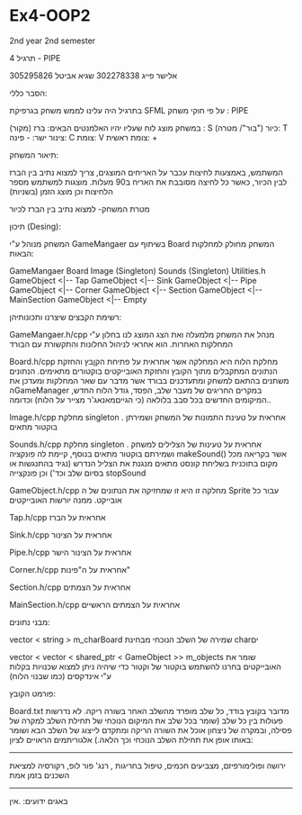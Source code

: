 # Ex4-OOP2
2nd year 2nd semester

תרגיל 4 - PIPE

אלישר פייג 302278338 
שגיא אביטל 305295826

הסבר כללי:

בתרגיל היה עלינו לממש משחק בגרפיקת SFML על פי חוקי משחק : PIPE
 
 במשחק מוצג לוח שעליו יהיו האלמנטים הבאים:
ברז (מקור) : S 
כיור ("בור"/ מטרה): T
צינור ישר: -
פינה: C
צומת: V
צומת ראשית: +

תיאור המשחק:

המשתמש, באמצעות לחיצות עכבר על האריחים המוצגים, צריך למצוא נתיב בין הברז לבין 
הכיור, כאשר כל לחיצה מסובבת את האריח ב90 מעלות.
מוצגות למשתמש מספר הלחיצות וכן מוצג הזמן (בשניות)

מטרת המשחק-
למצוא נתיב בין הברז לכיור

 תיכון (Desing):

המשחק מנוהל ע"י GameMangaer בשיתוף עם Board
המשחק מחולק למחלקות הבאות:

GameMangaer
Board
Image (Singleton)
Sounds (Singleton)
Utilities.h
GameObject <|-- Tap
GameObject <|-- Sink
GameObject <|-- Pipe
GameObject <|-- Corner
GameObject <|-- Section
GameObject <|-- MainSection
GameObject <|-- Empty

רשימת הקבצים שיצרנו ותכונותיהן:

GameMangaer.h/cpp
מנהל את המשחק מלמעלה ואת הצג המוצג לנו בחלון ע"י המחלקות האחרות. הוא אחראי לניהול
החלונות והתקשורת עם הבורד

Board.h/cpp 
מחלקת הלוח היא המחלקה אשר אחראית על פתיחת הקןבץ והחזקת הנתונים המתקבלים
מתוך הקובץ והחזקת האובייקטים בוקטורים מתאימים. הנתונים משתנים בהתאם למשחק
ומתעדכנים בבורד אשר מדבר עם שאר המחלקות ומעדכן את הGameManager במקרים
החריגים של מעבר שלב, הפסד, גודל הלוח החדש, המיקומים החדשים בכל סבב בלולאה (כי 
הגייםמאנאג'ר מצייר על הלוח) וכדומה..  

Image.h/cpp
מחלקת singleton .
אחראית על טעינת התמונות של המשחק ושמירתן בוקטור מתאים

Sounds.h/cpp
מחלקת singleton .
אחראית על טעינות של הצלילים למשחק ושמירתם בוקטור מתאים
בנוסף, קיימת לה פונקציה makeSound() אשר בקריאה מכל מקום בתוכנית
בשליחת קונסט מתאים מנגנת את הצליל הנדרש (נגיד בהתנגשות או בסיום שלב וכד')
וכן פונקצייה stopSound

GameObject.h/cpp 
מחלקה זו היא זו שמחזיקה את הנתונים של ה Sprite עבור כל אובייקט. ממנה יורשות האובייקטים

Tap.h/cpp
אחראית על הברז

Sink.h/cpp
אחראית על הצינור

Pipe.h/cpp
אחראית על הצינור הישר

Corner.h/cpp
אחראית על ה"פינות"

Section.h/cpp
אחראית על הצמתים

MainSection.h/cpp
אחראית על הצמתים הראשיים

מבני נתונים:

vector < string > m_charBoard
שמירה של השלב הנוכחי מבחינת charים

vector < vector < shared_ptr < GameObject >> m_objects
שומר את האובייקטים 
בחרנו להשתמש בוקטור של וקטור כדי שיהיה ניתן למצוא שכנויות בקלות ע"י אינדקסים (כמו שבנוי הלוח) 

פורמט הקובץ:

Board.txt
מדובר בקובץ בודד, כל שלב מופרד מהשלב האחר בשורה ריקה. לא נדרשות פעולות 
בין כל שלב (שומר בכל שלב את המיקום הנוכחי של תחילת השלב למקרה של פסילה,
ובמקרה של ניצחון אוכל את השורה הריקה ומתקדם לייצוג של השלב הבא ושומר באותו
אופן את תחילת השלב הנוכחי וכך הלאה.)
אלגוריתמים הראויים לציון:
**********************************************************
ירושה ופולימורפיזם, מצביעים חכמים, טיפול בחריגות , רנג' פור לופ,
 רקורסיה למציאת השכנים בזמן אמת
***********************************************************

באגים ידועים:
.אין

